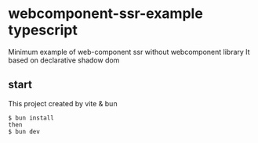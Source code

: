 # webcomponent-ssr-example typescript

Minimum example of web-component ssr without webcomponent library
It based on declarative shadow dom

## start

This project created by vite & bun

```
$ bun install
then
$ bun dev
```

